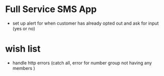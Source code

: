 # **Full Service SMS App**
- set up alert for when customer has already opted out and ask for input (yes or no)


# wish list
- handle http errors (catch all, error for number group not having any members )
